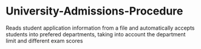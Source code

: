 # University-Admissions-Procedure
Reads student application information from a file and automatically accepts students into prefered departments, taking into account the department limit and different exam scores
